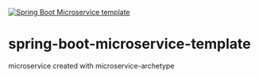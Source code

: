 [![Spring Boot Microservice template](https://github.com/gunnarro/spring-boot-microservice-template/actions/workflows/maven-publish.yml/badge.svg)](https://github.com/gunnarro/spring-boot-microservice-template/actions/workflows/maven-publish.yml)

# spring-boot-microservice-template
microservice created with microservice-archetype
